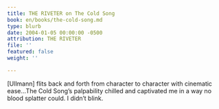 ```yaml
---
title: THE RIVETER on The Cold Song
book: en/books/the-cold-song.md
type: blurb
date: 2004-01-05 00:00:00 -0500
attribution: THE RIVETER
file: ''
featured: false
weight: ''

---
```

\[Ullmann\] flits back and forth from character to character with cinematic ease…The Cold Song’s palpability chilled and captivated me in a way no blood splatter could. I didn’t blink.